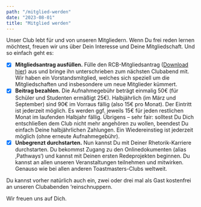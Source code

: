 ```yaml
---
path: "/mitglied-werden"
date: "2023-08-01"
title: "Mitglied werden"
---
```


Unser Club lebt für und von unseren Mitgliedern. Wenn Du frei reden lernen möchtest, freuen wir uns über Dein Interesse und Deine Mitgliedschaft. Und so einfach geht es:

- [x] **Mitgliedsantrag ausfüllen.** Fülle den RCB-Mitgliedsantrag ([Download hier](https://res.cloudinary.com/dgibmteg8/image/upload/v1690914913/rcb-downloads/10050_RCB_Mitgliedsantrag_Stand_08_2023.pdf)) aus und bringe ihn unterschrieben zum nächsten Clubabend mit. Wir haben ein Vorstandsmitglied, welches sich speziell um die Mitgliedschaften und insbesondere um neue Mitglieder kümmert.
- [x]  **Beitrag bezahlen.**  Die Aufnahmegebühr beträgt einmalig 50€ (für Schüler und Studenten ermäßigt 25€). Halbjährlich (im März und September) sind 90€ im Vorraus fällig (also 15€ pro Monat). Der Eintritt ist jederzeit möglich. Es werden ggf. jeweils 15€ für jeden restlichen Monat im laufenden Halbjahr fällig. Übrigens – sehr fair: solltest Du Dich entschließen dem Club nicht mehr angehören zu wollen, beendest Du einfach Deine halbjährlichen Zahlungen. Ein Wiedereinstieg ist jederzeit möglich (ohne erneute Aufnahmegebühr).
- [x]  **Unbegrenzt durchstarten.**  Nun kannst Du mit Deiner Rhetorik-Karriere durchstarten. Du bekommst Zugang zu den Onlinedokumenten (alias ‚Pathways‘) und kannst mit Deinen ersten Redeprojekten beginnen. Du kannst an allen unseren Veranstaltungen teilnehmen und mitwirken. Genauso wie bei allen anderen Toastmasters-Clubs weltweit.

Du kannst vorher natürlich auch ein, zwei oder drei mal als Gast kostenfrei an unseren Clubabenden ‘reinschnuppern.

Wir freuen uns auf Dich.
